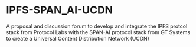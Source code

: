 # IPFS-SPAN_AI-UCDN
A proposal and discussion forum to develop and integrate the IPFS protcol stack from Protocol Labs with the SPAN-AI protocol stack from GT Systems to create a Universal Content Distribution Network (UCDN)
